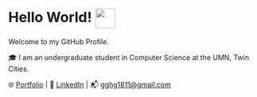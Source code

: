 # Hello World! <img src="https://encrypted-tbn0.gstatic.com/images?q=tbn:ANd9GcQbShmKeHmTK7ac7B3m--9Ql8C1-x_VOjTNwxxZMKeAApJ_ZQcfpSi6Z_It3c4_YZJiUDU&usqp=CAU" width="40" height="40" align="center"/>

Welcome to my GitHub Profile.  
 
🎓 I am an undergraduate student in Computer Science at the UMN, Twin Cities.  

🌐 [Portfolio](https://garv-goyal.github.io/)  | 💼 [LinkedIn](https://www.linkedin.com/in/garv-goyal/) | 📬 [gghg1811@gmail.com](mailto:gghg1811@gmail.com)

<!--
**garv-goyal/garv-goyal** is a ✨ _special_ ✨ repository because its `README.md` (this file) appears on your GitHub profile.

Here are some ideas to get you started:

- 🔭 I’m currently working on ...
- 🌱 I’m currently learning ...
- 👯 I’m looking to collaborate on ...
- 🤔 I’m looking for help with ...
- 💬 Ask me about ...
- 📫 How to reach me: ...
- 😄 Pronouns: ...
- ⚡ Fun fact: ...
-->

